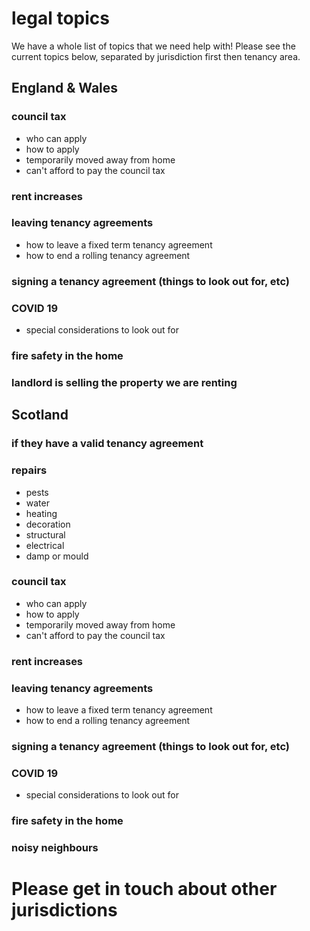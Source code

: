 # legal topics

We have a whole list of topics that we need help with! Please see the current topics below, separated by jurisdiction first then tenancy area. 

## England & Wales
### council tax 
- who can apply
- how to apply
- temporarily moved away from home 
- can't afford to pay the council tax

### rent increases 

### leaving tenancy agreements 
- how to leave a fixed term tenancy agreement 
- how to end a rolling tenancy agreement

### signing a tenancy agreement (things to look out for, etc) 

### COVID 19 
- special considerations to look out for

### fire safety in the home

### landlord is selling the property we are renting

## Scotland
### if they have a valid tenancy agreement

### repairs 
- pests
- water
- heating
- decoration 
- structural 
- electrical 
- damp or mould

### council tax 
- who can apply
- how to apply
- temporarily moved away from home 
- can't afford to pay the council tax

### rent increases 

### leaving tenancy agreements 
- how to leave a fixed term tenancy agreement 
- how to end a rolling tenancy agreement

### signing a tenancy agreement (things to look out for, etc) 

### COVID 19 
- special considerations to look out for

### fire safety in the home

### noisy neighbours 


# Please get in touch about other jurisdictions 

